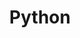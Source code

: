 ---
layout: default
title: Python
nav_order: 1
has_children: true
has_toc: true
parent: Languages
---